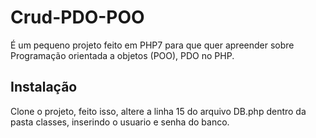 # Crud-PDO-POO

É um pequeno projeto feito em PHP7 para que quer apreender sobre Programação orientada a objetos (POO), PDO no PHP.

## Instalação  

Clone o projeto, feito isso, altere a linha 15 do arquivo DB.php dentro da pasta classes, inserindo o usuario e senha do banco.  